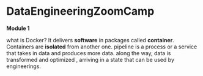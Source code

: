 # DataEngineeringZoomCamp

**Module 1**

what is Docker? It delivers **software** in packages called **container**. Containers are **isolated** from another one. 
pipeline is a process or a service that takes in data and produces more data. along the way, data is transformed and optimized , arriving in a state that can be used by engineerings.

